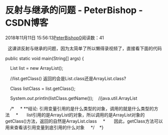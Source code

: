 # 反射与继承的问题 - PeterBishop - CSDN博客





2018年11月11日 15:56:13[PeterBishop0](https://me.csdn.net/qq_40061421)阅读数：41








  这课讲反射与继承的问题，因为太简单了所以懒得录视频了，直接看下面的代码


public static void main(String[] args) {

    List list = new ArrayList();



    //list.getClass() 返回的会是List.class还是ArrayList.class?

    Class listClass = list.getClass();

    System.*out*.println(listClass.getName());    //java.util.ArrayList



    */**     * **结论: 引用变量引用的是什么类型的对象，调用的就是什么类型的方法     *       list引用的是ArrayList的对象，所以调用的是ArrayList对象的getClass()方法，返回的自然是ArrayList.class     *       因此，getClass方法可以用来查看该引用变量到底引用的什么对象     */    *}





